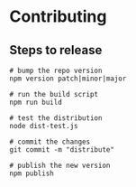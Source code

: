 # Contributing

## Steps to release

```
# bump the repo version
npm version patch|minor|major

# run the build script
npm run build

# test the distribution
node dist-test.js

# commit the changes
git commit -m "distribute"

# publish the new version
npm publish
```
